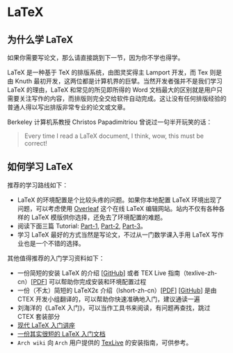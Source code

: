 # LaTeX

## 为什么学 LaTeX

如果你需要写论文，那么请直接跳到下一节，因为你不学也得学。

LaTeX 是一种基于 TeX 的排版系统，由图灵奖得主 Lamport 开发，而 Tex 则是由 Knuth 最初开发，这两位都是计算机界的巨擘。当然开发者强并不是我们学习 LaTeX 的理由，LaTeX 和常见的所见即所得的 Word 文档最大的区别就是用户只需要关注写作的内容，而排版则完全交给软件自动完成。这让没有任何排版经验的普通人得以写出排版非常专业的论文或文章。

Berkeley 计算机系教授 Christos Papadimitriou 曾说过一句半开玩笑的话：

> Every time I read a LaTeX document, I think, wow, this must be correct!

## 如何学习 LaTeX

推荐的学习路线如下：

- LaTeX 的环境配置是个比较头疼的问题。如果你本地配置 LaTeX 环境出现了问题，可以考虑使用 [Overleaf] 这个在线 LaTeX 编辑网站。站内不仅有各种各样的 LaTeX 模版供你选择，还免去了环境配置的难题。
- 阅读下面三篇 Tutorial: [Part-1], [Part-2], [Part-3]。
- 学习 LaTeX 最好的方式当然是写论文，不过从一门数学课入手用 LaTeX 写作业也是一个不错的选择。

[Overleaf]: https://www.overleaf.com
[Part-1]: https://www.overleaf.com/latex/learn/free-online-introduction-to-latex-part-1
[Part-2]: https://www.overleaf.com/latex/learn/free-online-introduction-to-latex-part-2
[Part-3]: https://www.overleaf.com/latex/learn/free-online-introduction-to-latex-part-3

其他值得推荐的入门学习资料如下：

- 一份简短的安装 LaTeX 的介绍 [[GitHub](https://github.com/OsbertWang/install-latex-guide-zh-cn)] 或者 TEX Live 指南（texlive-zh-cn）[[PDF](https://www.tug.org/texlive/doc/texlive-zh-cn/texlive-zh-cn.pdf)] 可以帮助你完成安装和环境配置过程
- 一份（不太）简短的 LaTeX2ε 介绍（lshort-zh-cn）[[PDF](https://mirrors.ctan.org/info/lshort/chinese/lshort-zh-cn.pdf)] [[GitHub](https://github.com/CTeX-org/lshort-zh-cn)] 是由 CTEX 开发小组翻译的，可以帮助你快速准确地入门，建议通读一遍
- 刘海洋的《LaTeX 入门》，可以当作工具书来阅读，有问题再查找，跳过 CTEX 套装部分
- [现代 LaTeX 入门讲座](https://github.com/stone-zeng/latex-talk)
- [一份其实很短的 LaTeX 入门文档](https://liam.page/2014/09/08/latex-introduction/)
- `Arch wiki` 向 `Arch` 用户提供的 [TexLive](https://wiki.archlinuxcn.org/wiki/TeX_Live) 的安装指南，可供参考。
